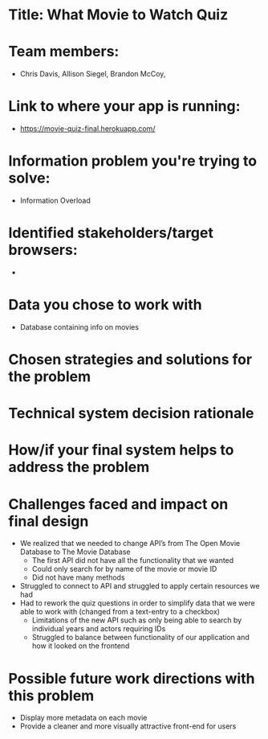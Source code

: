  # Title: What Movie to Watch Quiz

 # Team members: 
 * Chris Davis, Allison Siegel, Brandon McCoy,

# Link to where your app is running: 
* https://movie-quiz-final.herokuapp.com/

# Information problem you're trying to solve: 
* Information Overload

# Identified stakeholders/target browsers:
* 

# Data you chose to work with
* Database containing info on movies

# Chosen strategies and solutions for the problem

# Technical system decision rationale

# How/if your final system helps to address the problem

# Challenges faced and impact on final design
* We realized that we needed to change API’s from The Open Movie Database to The Movie Database
    * The first API did not have all the functionality that we wanted
    * Could only search for by name of the movie or movie ID
    * Did not have many methods
* Struggled to connect to API and struggled to apply certain resources we had
* Had to rework the quiz questions in order to simplify data that we were able to work with (changed from a text-entry to a checkbox)
    * Limitations of the new API such as only being able to search by individual years and actors requiring IDs
    * Struggled to balance between functionality of our application and how it looked on the frontend

# Possible future work directions with this problem
* Display more metadata on each movie
* Provide a cleaner and more visually attractive front-end for users


